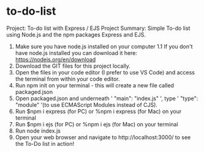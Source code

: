 # to-do-list
Project: To-do list with Express / EJS
Project Summary: Simple To-do list using Node.js and the npm packages Express and EJS.

1. Make sure you have node.js installed on your computer
   1.1 If you don't have node.js installed you can download it here: https://nodejs.org/en/download
2. Download the GIT files for this project locally.
3. Open the files in your code editor (I prefer to use VS Code) and access the terminal from within your code editor.
4. Run npm init on your terminal - this will create a new file called packaged.json
5. Open packaged.json and underneath ' "main": "index.js" ', type ' "type": "module" '(to use ECMAScript Modules instead of CJS).
6. Run $npm i express (for PC) or %npm i express (for Mac) on your terminal
7. Run $npm i ejs (for PC) or %npm i ejs (for Mac) on your terminal
8. Run node index.js
9. Open your web browser and navigate to http://localhost:3000/ to see the To-Do list in action!
